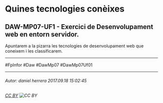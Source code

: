 # Quines tecnologies conèixes
## DAW-MP07-UF1 - Exercici de Desenvolupament web en entorn servidor.
Apuntarem a la pizarra les tecnologies de desenvolupament web que coneixem i les classificarem.

---

#FpInfor #Daw #DawMp07 #DawMp07Uf01

---

###### Autor: daniel herrera 2017.09.18 15:02:45
###### [CC BY](https://creativecommons.org/licenses/by/4.0/) ![CC BY](https://licensebuttons.net/l/by/3.0/80x15.png)
